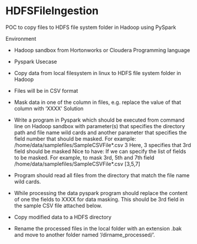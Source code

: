 # HDFSFileIngestion
POC to copy files to HDFS file system folder in Hadoop using PySpark

Environment 
-	Hadoop sandbox from Hortonworks or Cloudera 
Programming language
-	Pyspark
Usecase
-	Copy data from local filesystem in linux to HDFS file system folder in Hadoop
-	Files will be in CSV format
-	Mask data in one of the column in files, e.g. replace the value of that column with ‘XXXX’
Solution
-	Write a program in Pyspark which should be executed from command line on Hadoop sandbox with parameter(s) that specifies the directory path and file name wild cards and another parameter that specifies the field number that should be masked.
For example:
/home/data/samplefiles/SampleCSVFile*.csv 3
Here, 3 specifies that 3rd field should be masked
Nice to have:
If we can specify the list of fields to be masked. For example, to mask 3rd, 5th and 7th field
/home/data/samplefiles/SampleCSVFile*.csv [3,5,7]

-	Program should read all files from the directory that match the file name wild cards.
-	While processing the data pyspark program should replace the content of one the fields to XXXX for data masking. This should be 3rd field in the sample CSV file attached below.
-	Copy modified data to a HDFS directory
-	Rename the processed files in the local folder with an extension .bak and move to another folder named ‘/dirname_processed/’.
